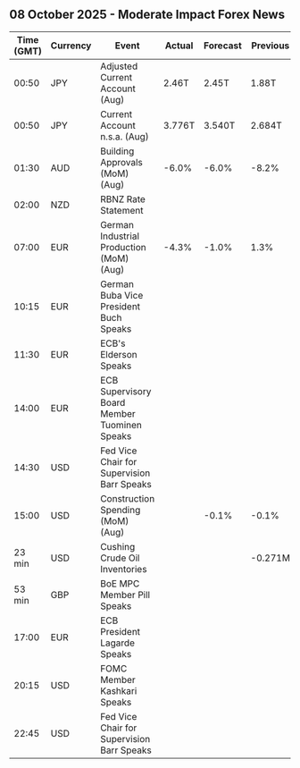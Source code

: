 ## 08 October 2025 - Moderate Impact Forex News

| Time (GMT) | Currency | Event | Actual | Forecast | Previous |
|------|----------|-------|--------|----------|----------|
| 00:50 | JPY | Adjusted Current Account (Aug) | 2.46T | 2.45T | 1.88T |
| 00:50 | JPY | Current Account n.s.a. (Aug) | 3.776T | 3.540T | 2.684T |
| 01:30 | AUD | Building Approvals (MoM) (Aug) | -6.0% | -6.0% | -8.2% |
| 02:00 | NZD | RBNZ Rate Statement |  |  |  |
| 07:00 | EUR | German Industrial Production (MoM) (Aug) | -4.3% | -1.0% | 1.3% |
| 10:15 | EUR | German Buba Vice President Buch Speaks |  |  |  |
| 11:30 | EUR | ECB's Elderson Speaks |  |  |  |
| 14:00 | EUR | ECB Supervisory Board Member Tuominen Speaks |  |  |  |
| 14:30 | USD | Fed Vice Chair for Supervision Barr Speaks |  |  |  |
| 15:00 | USD | Construction Spending (MoM) (Aug) |  | -0.1% | -0.1% |
| 23 min | USD | Cushing Crude Oil Inventories |  |  | -0.271M |
| 53 min | GBP | BoE MPC Member Pill Speaks |  |  |  |
| 17:00 | EUR | ECB President Lagarde Speaks |  |  |  |
| 20:15 | USD | FOMC Member Kashkari Speaks |  |  |  |
| 22:45 | USD | Fed Vice Chair for Supervision Barr Speaks |  |  |  |
